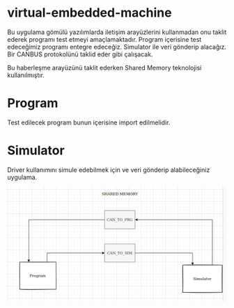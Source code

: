 # virtual-embedded-machine
Bu uygulama gömülü yazılımlarda iletişim arayüzlerini kullanmadan onu taklit ederek programı test etmeyi amaçlamaktadır. 
Program içerisine test edeceğimiz programı entegre edeceğiz. 
Simulator ile veri gönderip alacağız. Bir CANBUS protokolünü taklid eder gibi çalışacak. 

Bu haberleşme arayüzünü taklit ederken Shared Memory teknolojisi kullanılmıştır.  



# Program 

Test edilecek program bunun içerisine import edilmelidir. 

# Simulator
Driver kullanımını simule edebilmek için ve veri gönderip alabileceğiniz uygulama.

![Scheme](scheme.png)

